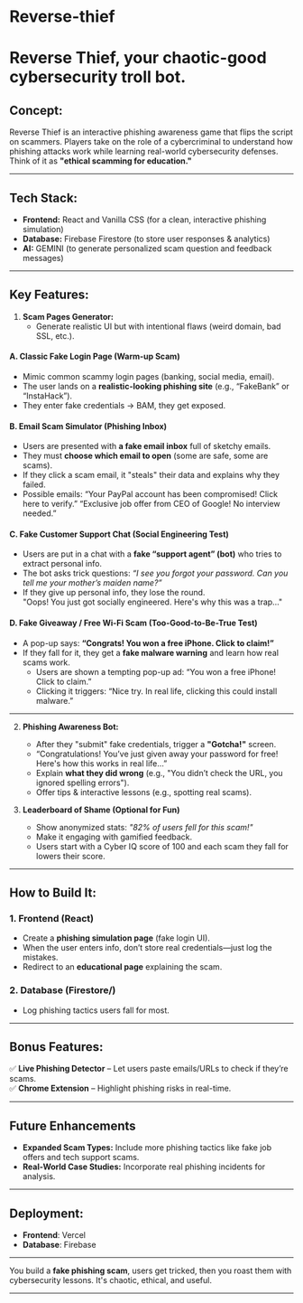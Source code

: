 # Reverse-thief
# **Reverse Thief**, your chaotic-good cybersecurity troll bot.  

## **Concept:**  
Reverse Thief is an interactive phishing awareness game that flips the script on scammers. Players take on the role of a cybercriminal to understand how phishing attacks work while learning real-world cybersecurity defenses. Think of it as **"ethical scamming for education."** 

---

## **Tech Stack:**  
- **Frontend:** React and Vanilla CSS (for a clean, interactive phishing simulation)  
- **Database:** Firebase Firestore (to store user responses & analytics)  
- **AI:** GEMINI (to generate personalized scam question and feedback messages)  

---

## **Key Features:**  
1. **Scam Pages Generator:**  
   - Generate realistic UI but with intentional flaws (weird domain, bad SSL, etc.).  
   
#### **A. Classic Fake Login Page (Warm-up Scam)**  
- Mimic common scammy login pages (banking, social media, email). 
- The user lands on a **realistic-looking phishing site** (e.g., “FakeBank” or “InstaHack”).  
- They enter fake credentials → BAM, they get exposed.  

#### **B. Email Scam Simulator (Phishing Inbox)**  
- Users are presented with **a fake email inbox** full of sketchy emails.  
- They must **choose which email to open** (some are safe, some are scams).  
- If they click a scam email, it "steals" their data and explains why they failed. 
- Possible emails:
 “Your PayPal account has been compromised! Click here to verify.”
 “Exclusive job offer from CEO of Google! No interview needed.” 

#### **C. Fake Customer Support Chat (Social Engineering Test)**  
- Users are put in a chat with a **fake “support agent” (bot)** who tries to extract personal info.  
- The bot asks trick questions: *“I see you forgot your password. Can you tell me your mother’s maiden name?”*  
- If they give up personal info, they lose the round.  
   "Oops! You just got socially engineered. Here's why this was a trap…"

#### **D. Fake Giveaway / Free Wi-Fi Scam (Too-Good-to-Be-True Test)**  
- A pop-up says: **“Congrats! You won a free iPhone. Click to claim!”**  
- If they fall for it, they get a **fake malware warning** and learn how real scams work.  
  - Users are shown a tempting pop-up ad:
      “You won a free iPhone! Click to claim.”
  - Clicking it triggers:
      “Nice try. In real life, clicking this could install malware.”
---

2. **Phishing Awareness Bot:**  
   - After they "submit" fake credentials, trigger a **"Gotcha!"** screen.  
   - “Congratulations! You’ve just given away your password for free! Here's how this works in real life…”
   - Explain **what they did wrong** (e.g., "You didn’t check the URL, you ignored spelling errors").  
   - Offer tips & interactive lessons (e.g., spotting real scams).  

3. **Leaderboard of Shame (Optional for Fun)**  
   - Show anonymized stats: *"82% of users fell for this scam!"*  
   - Make it engaging with gamified feedback.  
   - Users start with a Cyber IQ score of 100 and each scam they fall for lowers their score.

---

## **How to Build It:**  

### **1. Frontend (React)**
- Create a **phishing simulation page** (fake login UI).  
- When the user enters info, don’t store real credentials—just log the mistakes.  
- Redirect to an **educational page** explaining the scam.  


### **2. Database (Firestore/)**
- Log phishing tactics users fall for most.  

---

## **Bonus Features:**  
✅ **Live Phishing Detector** – Let users paste emails/URLs to check if they’re scams.  
✅ **Chrome Extension** – Highlight phishing risks in real-time.  

---

## Future Enhancements
- **Expanded Scam Types:** Include more phishing tactics like fake job offers and tech support scams.
- **Real-World Case Studies:** Incorporate real phishing incidents for analysis.

---

## **Deployment:**  
- **Frontend**: Vercel 
- **Database**: Firebase 

---

You build a **fake phishing scam**, users get tricked, then you roast them with cybersecurity lessons. It's chaotic, ethical, and useful.  

---